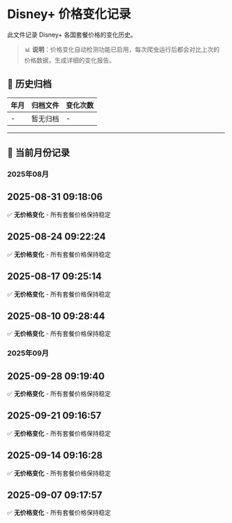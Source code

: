 # Disney+ 价格变化记录

此文件记录 Disney+ 各国套餐价格的变化历史。

> 📊 **说明**：价格变化自动检测功能已启用，每次爬虫运行后都会对比上次的价格数据，生成详细的变化报告。

## 📁 历史归档

| 年月 | 归档文件 | 变化次数 |
|------|----------|----------|
| - | 暂无归档 | - |

---

## 📅 当前月份记录

### 2025年08月

## 2025-08-31 09:18:06

✅ **无价格变化** - 所有套餐价格保持稳定



## 2025-08-24 09:22:24

✅ **无价格变化** - 所有套餐价格保持稳定



## 2025-08-17 09:25:14

✅ **无价格变化** - 所有套餐价格保持稳定



## 2025-08-10 09:28:44

✅ **无价格变化** - 所有套餐价格保持稳定




### 2025年09月

## 2025-09-28 09:19:40

✅ **无价格变化** - 所有套餐价格保持稳定



## 2025-09-21 09:16:57

✅ **无价格变化** - 所有套餐价格保持稳定



## 2025-09-14 09:16:28

✅ **无价格变化** - 所有套餐价格保持稳定



## 2025-09-07 09:17:57

✅ **无价格变化** - 所有套餐价格保持稳定


